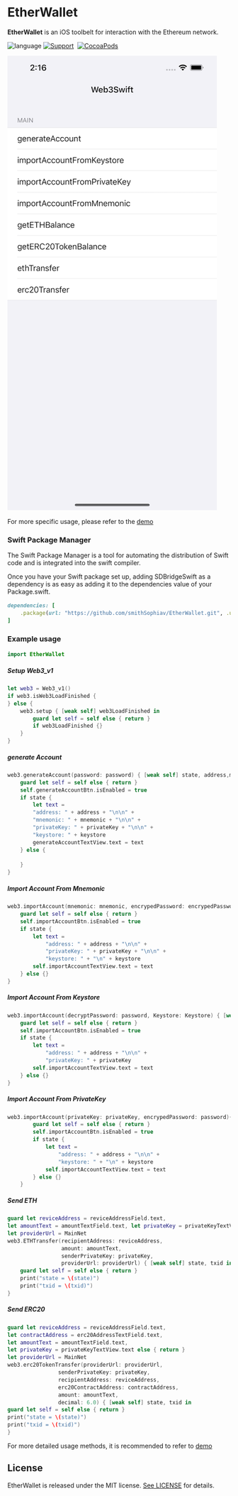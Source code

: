 # EtherWallet
**EtherWallet** is an iOS toolbelt for interaction with the Ethereum network.

![language](https://img.shields.io/badge/Language-Swift-green)
[![Support](https://img.shields.io/badge/support-iOS%209%2B%20-FB7DEC.svg?style=flat)](https://www.apple.com/nl/ios/)&nbsp;
[![CocoaPods](https://img.shields.io/badge/support-SwiftPackageManagr-green)](https://www.swift.org/getting-started/#using-the-package-manager)

![](Resource/Demo01.png)

For more specific usage, please refer to the [demo](https://github.com/smithSophiav/EtherWallet/tree/main/Demo)

### Swift Package Manager
The Swift Package Manager is a tool for automating the distribution of Swift code and is integrated into the swift compiler.

Once you have your Swift package set up, adding SDBridgeSwift as a dependency is as easy as adding it to the dependencies value of your Package.swift.
```ruby
dependencies: [
    .package(url: "https://github.com/smithSophiav/EtherWallet.git", .upToNextMajor(from: "1.0.4"))
]
```
### Example usage

```swift
import EtherWallet
```

##### Setup Web3_v1
```swift
let web3 = Web3_v1()
if web3.isWeb3LoadFinished {
} else {
    web3.setup { [weak self] web3LoadFinished in
        guard let self = self else { return }
        if web3LoadFinished {}
    }
}
```

##### generate Account
```swift
web3.generateAccount(password: password) { [weak self] state, address,mnemonic,privateKey, keystore in
    guard let self = self else { return }
    self.generateAccountBtn.isEnabled = true
    if state {
        let text =
        "address: " + address + "\n\n" +
        "mnemonic: " + mnemonic + "\n\n" +
        "privateKey: " + privateKey + "\n\n" +
        "keystore: " + keystore
        generateAccountTextView.text = text
    } else {
        
    }
}
```

##### Import Account From Mnemonic 
```swift
web3.importAccount(mnemonic: mnemonic, encrypedPassword: encrypedPassword){ [weak self] state,address,privateKey,keystore in
    guard let self = self else { return }
    self.importAccountBtn.isEnabled = true
    if state {
        let text =
            "address: " + address + "\n\n" +
            "privateKey: " + privateKey + "\n\n" +
            "keystore: " + "\n" + keystore
        self.importAccountTextView.text = text
    } else {}
}
```

##### Import Account From Keystore
```swift
web3.importAccount(decryptPassword: password, Keystore: Keystore) { [weak self] state, address, privateKey in
    guard let self = self else { return }
    self.importAccountBtn.isEnabled = true
    if state {
        let text =
            "address: " + address + "\n\n" +
            "privateKey: " + privateKey
        self.importAccountTextView.text = text
    } else {}
}
```


##### Import Account From PrivateKey
```swift
web3.importAccount(privateKey: privateKey, encrypedPassword: password){ [weak self] state, address, keystore in
        guard let self = self else { return }
        self.importAccountBtn.isEnabled = true
        if state {
            let text =
                "address: " + address + "\n\n" +
                "keystore: " + "\n" + keystore
            self.importAccountTextView.text = text
        } else {}
    }
```

##### Send ETH
```swift
guard let reviceAddress = reviceAddressField.text,
let amountText = amountTextField.text, let privateKey = privateKeyTextView.text else { return }
let providerUrl = MainNet
web3.ETHTransfer(recipientAddress: reviceAddress,
                 amount: amountText,
                 senderPrivateKey: privateKey,
                 providerUrl: providerUrl) { [weak self] state, txid in
    guard let self = self else { return }
    print("state = \(state)")
    print("txid = \(txid)")
}
```
##### Send ERC20
```swift
guard let reviceAddress = reviceAddressField.text,
let contractAddress = erc20AddressTextField.text,
let amountText = amountTextField.text,
let privateKey = privateKeyTextView.text else { return }
let providerUrl = MainNet
web3.erc20TokenTransfer(providerUrl: providerUrl,
                senderPrivateKey: privateKey,
                recipientAddress: reviceAddress,
                erc20ContractAddress: contractAddress,
                amount: amountText,
                decimal: 6.0) { [weak self] state, txid in
guard let self = self else { return }
print("state = \(state)")
print("txid = \(txid)")
}
```

For more detailed usage methods, it is recommended to refer to [demo](https://github.com/smithSophiav/EtherWallet/tree/main/Demo)

## License

EtherWallet is released under the MIT license. [See LICENSE](https://github.com/smithSophiav/EtherWallet/blob/main/LICENSE) for details.
